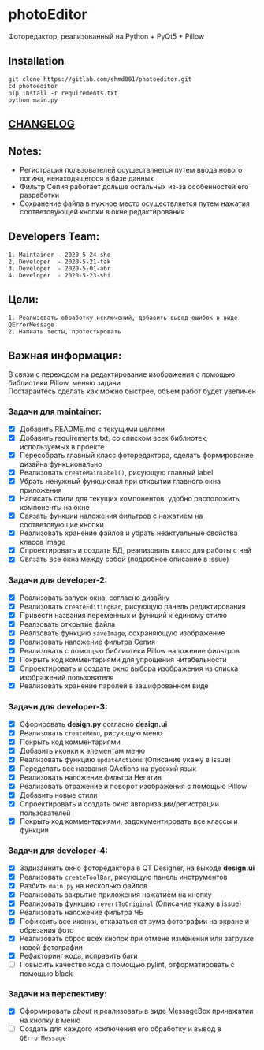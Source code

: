 # photoEditor

Фоторедактор, реализованный на Python + PyQt5 + Pillow

## Installation

`git clone https://gitlab.com/shmd001/photoeditor.git`  
`cd photoeditor`  
`pip install -r requirements.txt`  
`python main.py`  

## [CHANGELOG](./CHANGELOG.md)

## Notes:

- Регистрация пользователей осуществляется путем ввода нового логина, ненаходящегося в базе данных
- Фильтр Сепия работает дольше остальных из-за особенностей его разработки
- Сохранение файла в нужное место осуществляется путем нажатия соответсвующей кнопки в окне редактирования


## Developers Team:
    1. Maintainer - 2020-5-24-sho
    2. Developer  - 2020-5-21-tak
    3. Developer  - 2020-5-01-abr
    4. Developer  - 2020-5-23-shi

## Цели:
    1. Реализовать обработку исключений, добавить вывод ошибок в виде QErrorMessage
    2. Напиать тесты, протестировать

## Важная информация:
В связи с переходом на редактирование изображения с помощью библиотеки Pillow, меняю задачи  
Постарайтесь сделать как можно быстрее, объем работ будет увеличен

### Задачи для maintainer:
* [x] Добавить README.md с текущими целями
* [x] Добавить requirements.txt, со списком всех библиотек, используемых в проекте
* [x] Пересобрать главный класс фоторедактора, сделать формирование дизайна функционально
* [x] Реализовать ```createMainLabel()```, рисующую главный label
* [x] Убрать ненужный функционал при открытии главного окна приложения
* [x] Написать стили для текущих компонентов, удобно расположить компоненты на окне
* [x] Связать функции наложения фильтров с нажатием на соответсвующие кнопки
* [x] Реализовать хранение файлов и убрать неактуальные свойства класса Image
* [x] Спроектировать и создать БД, реализовать класс для работы с ней
* [x] Связать все окна между собой (подробное описание в issue)

### Задачи для developer-2:
* [x] Реализовать запуск окна, согласно дизайну 
* [x] Реализовать ```createEditingBar```, рисующую панель редактирования
* [x] Привести названия переменных и функций к единому стилю 
* [x] Реалзовать открытие файла
* [x] Реалзовать функцию ```saveImage```, сохраняющую изображение
* [x] Реализовать наложение фильтра Сепия
* [x] Реализовать с помощью библиотеки Pillow наложение фильтров
* [x] Покрыть код комментариями для упрощения читабельности
* [x] Спроектировать и создать окно выбора изображения из списка изображений пользователя
* [x] Реализовать хранение паролей в зашифрованном виде

### Задачи для developer-3:
* [x] Сфорировать **design.py** согласно **design.ui**
* [x] Реализовать ```createMenu```, рисующую меню
* [x] Покрыть код комментариями  
* [x] Добавить иконки к элементам меню
* [x] Реализовать функцию ```updateActions``` (Описание укажу в issue)
* [x] Переделать все названия QActions на русский язык
* [x] Реализовать наложение фильтра Негатив
* [x] Реализовать отражение и поворот изображения с помощью Pillow
* [x] Добавить новые стили
* [x] Спроектировать и создать окно авторизации/регистрации пользователей
* [x] Покрыть код комментариями, задокументировать все классы и функции

### Задачи для developer-4:
* [x] Задизайнить окно фоторедактора в QT Designer, на выходе **design.ui**
* [x] Реализовать ```createToolBar```, рисующую панель инструментов
* [x] Разбить ```main.py``` на несколько файлов
* [x] Реализовать закрытие приложения нажатием на кнопку
* [x] Реализовать функцию ```revertToOriginal``` (Описание укажу в issue)
* [x] Реализовать наложение фильтра ЧБ
* [x] Пофиксить все иконки, отказаться от зума фотографии на экране и обрезания фото
* [x] Реализовать сброс всех кнопок при отмене изменений или загрузке новой фотографии
* [x] Рефакторинг кода, исправить баги
* [ ] Повысить качество кода с помощью pylint, отформатировать с помощью black

### Задачи на перспективу:
* [x] Сформировать *about* и реализовать в виде MessageBox принажатии на кнопку в меню
* [ ] Создать для каждого исключения его обработку и вывод в `QErrorMessage`
